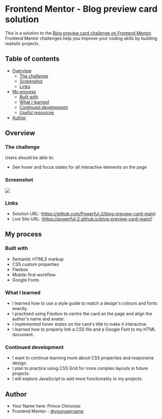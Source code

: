 # Frontend Mentor - Blog preview card solution

This is a solution to the [Blog preview card challenge on Frontend Mentor](https://www.frontendmentor.io/challenges/blog-preview-card-ckPaj01IcS). Frontend Mentor challenges help you improve your coding skills by building realistic projects. 

## Table of contents

- [Overview](#overview)
  - [The challenge](#the-challenge)
  - [Screenshot](#screenshot)
  - [Links](#links)
- [My process](#my-process)
  - [Built with](#built-with)
  - [What I learned](#what-i-learned)
  - [Continued development](#continued-development)
  - [Useful resources](#useful-resources)
- [Author](#author)

## Overview

### The challenge

Users should be able to:

- See hover and focus states for all interactive elements on the page

### Screenshot

![](./screenshot.jpg)

### Links

- Solution URL: (https://github.com/Powerful-2/blog-preview-card-main)
- Live Site URL: (https://powerful-2.github.io/blog-preview-card-main/)

## My process

### Built with

- Semantic HTML5 markup
- CSS custom properties
- Flexbox
- Mobile-first workflow 
- Google Fonts

### What I learned

- I learned how to use a style guide to match a design's colours and fonts exactly.
- I practised using Flexbox to centre the card on the page and align the author's name and avatar.
- I implemented hover states on the card's title to make it interactive.
- I learned how to properly link a CSS file and a Google Font to my HTML document.

### Continued development

- I want to continue learning more about CSS properties and responsive design.
- I plan to practice using CSS Grid for more complex layouts in future projects.
- I will explore JavaScript to add more functionality to my projects.

## Author

- Your Name here: Prince Chinonso
- Frontend Mentor - [@yourusername](https://www.frontendmentenor.io/profile/@Powerful-2)
